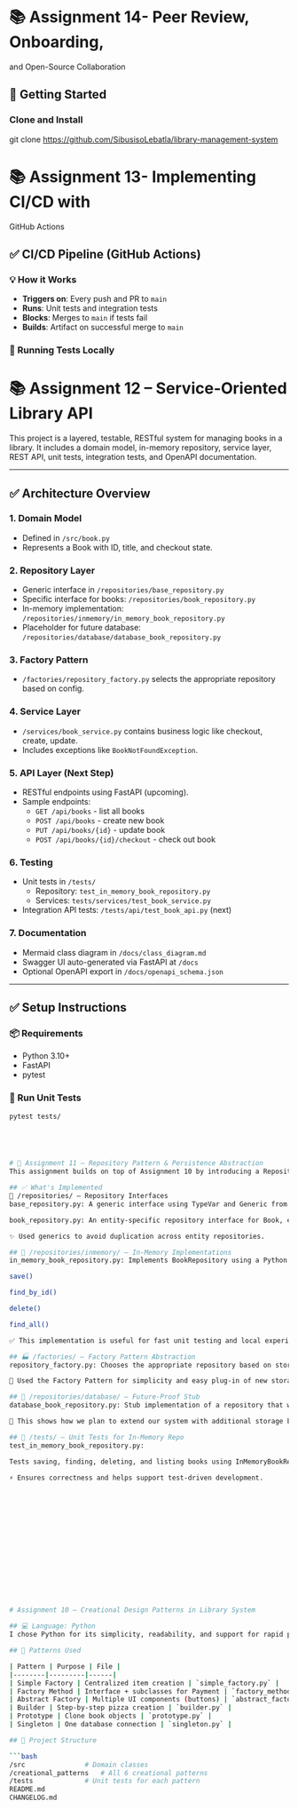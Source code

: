 # 📚 Assignment 14-  Peer Review, Onboarding,
and Open-Source Collaboration
## 🚀 Getting Started

### Clone and Install
git clone https://github.com/SibusisoLebatla/library-management-system

# 📚 Assignment 13- Implementing CI/CD with
GitHub Actions
## ✅ CI/CD Pipeline (GitHub Actions)

### 💡 How it Works
- **Triggers on**: Every push and PR to `main`
- **Runs**: Unit tests and integration tests
- **Blocks**: Merges to `main` if tests fail
- **Builds**: Artifact on successful merge to `main`

### 🔧 Running Tests Locally




# 📚 Assignment 12 – Service-Oriented Library API

This project is a layered, testable, RESTful system for managing books in a library. It includes a domain model, in-memory repository, service layer, REST API, unit tests, integration tests, and OpenAPI documentation.

---

## ✅ Architecture Overview

### 1. **Domain Model**
- Defined in `/src/book.py`
- Represents a Book with ID, title, and checkout state.

### 2. **Repository Layer**
- Generic interface in `/repositories/base_repository.py`
- Specific interface for books: `/repositories/book_repository.py`
- In-memory implementation: `/repositories/inmemory/in_memory_book_repository.py`
- Placeholder for future database: `/repositories/database/database_book_repository.py`

### 3. **Factory Pattern**
- `/factories/repository_factory.py` selects the appropriate repository based on config.

### 4. **Service Layer**
- `/services/book_service.py` contains business logic like checkout, create, update.
- Includes exceptions like `BookNotFoundException`.

### 5. **API Layer** (Next Step)
- RESTful endpoints using FastAPI (upcoming).
- Sample endpoints:
  - `GET /api/books` - list all books
  - `POST /api/books` - create new book
  - `PUT /api/books/{id}` - update book
  - `POST /api/books/{id}/checkout` - check out book

### 6. **Testing**
- Unit tests in `/tests/`
  - Repository: `test_in_memory_book_repository.py`
  - Services: `tests/services/test_book_service.py`
- Integration API tests: `/tests/api/test_book_api.py` (next)

### 7. **Documentation**
- Mermaid class diagram in `/docs/class_diagram.md`
- Swagger UI auto-generated via FastAPI at `/docs`
- Optional OpenAPI export in `/docs/openapi_schema.json`

---

## ✅ Setup Instructions

### 📦 Requirements
- Python 3.10+
- FastAPI
- pytest

### 🔧 Run Unit Tests

```bash
pytest tests/





# 📘 Assignment 11 – Repository Pattern & Persistence Abstraction
This assignment builds on top of Assignment 10 by introducing a Repository Layer to cleanly separate persistence logic from business logic. The solution uses the Repository Pattern, an in-memory implementation, a factory-based abstraction, and is structured to allow future extension with other storage backends (e.g., database, file system).

## ✅ What's Implemented
📁 /repositories/ – Repository Interfaces
base_repository.py: A generic interface using TypeVar and Generic from typing. Avoids duplication of CRUD logic across entities.

book_repository.py: An entity-specific repository interface for Book, extending the generic base.

✨ Used generics to avoid duplication across entity repositories.

## 🧠 /repositories/inmemory/ – In-Memory Implementations
in_memory_book_repository.py: Implements BookRepository using a Python dictionary (HashMap style). Supports:

save()

find_by_id()

delete()

find_all()

✅ This implementation is useful for fast unit testing and local experimentation.

## 🏭 /factories/ – Factory Pattern Abstraction
repository_factory.py: Chooses the appropriate repository based on storage type (e.g., "MEMORY" or "DATABASE"). This makes the codebase loosely coupled and highly swappable.

🔧 Used the Factory Pattern for simplicity and easy plug-in of new storage mechanisms.

## 🔮 /repositories/database/ – Future-Proof Stub
database_book_repository.py: Stub implementation of a repository that will one day connect to a real database.

🧩 This shows how we plan to extend our system with additional storage backends.

## 🧪 /tests/ – Unit Tests for In-Memory Repo
test_in_memory_book_repository.py:

Tests saving, finding, deleting, and listing books using InMemoryBookRepository.

⚡ Ensures correctness and helps support test-driven development.
















# Assignment 10 – Creational Design Patterns in Library System

## 💻 Language: Python
I chose Python for its simplicity, readability, and support for rapid prototyping of design patterns.

## 🧠 Patterns Used

| Pattern | Purpose | File |
|--------|---------|------|
| Simple Factory | Centralized item creation | `simple_factory.py` |
| Factory Method | Interface + subclasses for Payment | `factory_method.py` |
| Abstract Factory | Multiple UI components (buttons) | `abstract_factory.py` |
| Builder | Step-by-step pizza creation | `builder.py` |
| Prototype | Clone book objects | `prototype.py` |
| Singleton | One database connection | `singleton.py` |

## 📁 Project Structure

```bash
/src               # Domain classes
/creational_patterns   # All 6 creational patterns
/tests             # Unit tests for each pattern
README.md
CHANGELOG.md
